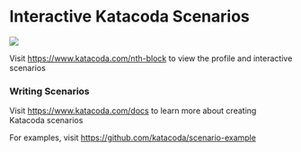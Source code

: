 # Interactive Katacoda Scenarios

[![](http://shields.katacoda.com/katacoda/nth-block/count.svg)](https://www.katacoda.com/nth-block "Get your profile on Katacoda.com")

Visit https://www.katacoda.com/nth-block to view the profile and interactive scenarios

### Writing Scenarios
Visit https://www.katacoda.com/docs to learn more about creating Katacoda scenarios

For examples, visit https://github.com/katacoda/scenario-example
